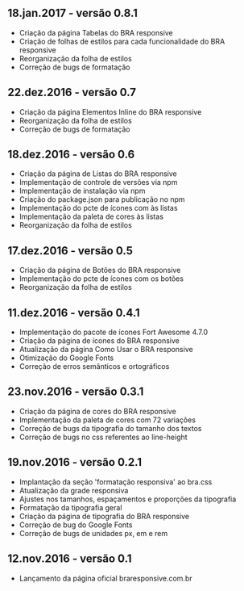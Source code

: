 18.jan.2017 - versão 0.8.1
------------------------------
- Criação da página Tabelas do BRA responsive
- Criação de folhas de estilos para cada funcionalidade do BRA responsive
- Reorganização da folha de estilos
- Correção de bugs de formatação

22.dez.2016 - versão 0.7
------------------------------
- Criação da página Elementos Inline do BRA responsive
- Reorganização da folha de estilos
- Correção de bugs de formatação

18.dez.2016 - versão 0.6
------------------------------
- Criação da página de Listas do BRA responsive
- Implementação de controle de versões via npm
- Implementação de instalação via npm
- Criação do package.json para publicação no npm
- Implementação do pcte de ícones com às listas
- Implementação da paleta de cores às listas
- Reorganização da folha de estilos

17.dez.2016 - versão 0.5
------------------------------
- Criação da página de Botões do BRA responsive
- Implementação do pcte de ícones com os botões
- Reorganização da folha de estilos

11.dez.2016 - versão 0.4.1
------------------------------
- Implementação do pacote de ícones Fort Awesome 4.7.0
- Criação da página de ícones do BRA responsive
- Atualização da página Como Usar o BRA responsive
- Otimização do Google Fonts
- Correção de erros semânticos e ortográficos

23.nov.2016 - versão 0.3.1
------------------------------
- Criação da página de cores do BRA responsive
- Implementação da paleta de cores com 72 variações
- Correção de bugs da tipografia do tamanho dos textos
- Correção de bugs no css referentes ao line-height

19.nov.2016 - versão 0.2.1
------------------------------
- Implantação da seção 'formatação responsiva' ao bra.css
- Atualização da grade responsiva
- Ajustes nos tamanhos, espaçamentos e proporções da tipografia
- Formatação da tipografia geral
- Criação da página de tipografia do BRA responsive
- Correção de bug do Google Fonts
- Correção de bugs de unidades px, em e rem

12.nov.2016 - versão 0.1
------------------------------
- Lançamento da página oficial braresponsive.com.br
